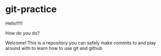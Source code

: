 # git-practice

Hello!!!!!

How do you do?

Welcome! This is a repository you can safely make commits to and play around with to learn how to use git and github
